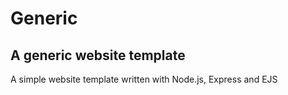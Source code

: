 # Generic
## A generic website template
A simple website template written with Node.js, Express and EJS 
